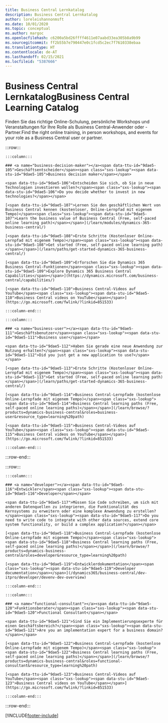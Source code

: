 ```yaml
---
title: Business Central Lernkatalog
description: Business Central Lernkatalog
author: loreleishannonmsft
ms.date: 10/01/2020
ms.topic: conceptual
ms.author: margoc
ms.openlocfilehash: c6200a5bd26ffff4611e07aabd33ea305b8a9b99
ms.sourcegitcommit: ff2b55b7e790447e0c1fcd5c2ec7f7610338ebaa
ms.translationtype: HT
ms.contentlocale: de-AT
ms.lasthandoff: 02/15/2021
ms.locfileid: "5387666"
---
```

# <a name="business-central-learning-catalog"></a><span data-ttu-id="9dae5-103">Business Central Lernkatalog</span><span class="sxs-lookup"><span data-stu-id="9dae5-103">Business Central Learning Catalog</span></span>

<span data-ttu-id="9dae5-104">Finden Sie das richtige Online-Schulung, persönliche Workshops und Veranstaltungen für Ihre Rolle als Business Central-Anwender oder -Partner.</span><span class="sxs-lookup"><span data-stu-id="9dae5-104">Find the right online training, in person workshops, and events for your role as a Business Central user or partner.</span></span>

:::row:::

    :::column:::

    ### <a name="business-decision-maker"></a><span data-ttu-id="9dae5-105">Geschäftsentscheider</span><span class="sxs-lookup"><span data-stu-id="9dae5-105">Business decision maker</span></span>

    <span data-ttu-id="9dae5-106">Entscheiden Sie sich, ob Sie in neue Technologien investieren wollen?</span><span class="sxs-lookup"><span data-stu-id="9dae5-106">Do you decide whether to invest in new technologies?</span></span> 

    [<span data-ttu-id="9dae5-107">Lernen Sie den geschäftlichen Wert von Business Central kennen (kostenloser, Online-Lernpfad mit eigenem Tempo)</span><span class="sxs-lookup"><span data-stu-id="9dae5-107">Learn the business value of Business Central (Free, self-paced online learning path)</span></span>](/learn/modules/dynamics-365-business-central/)

    [<span data-ttu-id="9dae5-108">Erste Schritte (Kostenloser Online-Lernpfad mit eigenem Tempo)</span><span class="sxs-lookup"><span data-stu-id="9dae5-108">Get started (Free, self-paced online learning path)</span></span>](/learn/paths/get-started-dynamics-365-business-central/)

    [<span data-ttu-id="9dae5-109">Erforschen Sie die Dynamics 365 Business Central-Funktionen</span><span class="sxs-lookup"><span data-stu-id="9dae5-109">Explore Dynamics 365 Business Central Capabilities</span></span>](https://dynamics.microsoft.com/business-central/capabilities/)

    [<span data-ttu-id="9dae5-110">Business Central-Videos auf YouTube</span><span class="sxs-lookup"><span data-stu-id="9dae5-110">Business Central videos on YouTube</span></span>](https://go.microsoft.com/fwlink/?linkid=851533)

    :::column-end:::

    :::column:::

    ### <a name="business-user"></a><span data-ttu-id="9dae5-111">Geschäftsbenutzer</span><span class="sxs-lookup"><span data-stu-id="9dae5-111">Business user</span></span>

    <span data-ttu-id="9dae5-112">Haben Sie gerade eine neue Anwendung zur Nutzung erhalten?</span><span class="sxs-lookup"><span data-stu-id="9dae5-112">Did you just get a new application to use?</span></span> 

    [<span data-ttu-id="9dae5-113">Erste Schritte (Kostenloser Online-Lernpfad mit eigenem Tempo)</span><span class="sxs-lookup"><span data-stu-id="9dae5-113">Get started (Free, self-paced online learning path)</span></span>](/learn/paths/get-started-dynamics-365-business-central/)

    [<span data-ttu-id="9dae5-114">Business Central-Lernpfade (kostenlose Online-Lernpfade mit eigenem Tempo)</span><span class="sxs-lookup"><span data-stu-id="9dae5-114">Business Central learning paths (Free, self-paced online learning paths)</span></span>](/learn/browse/?products=dynamics-business-central&roles=business-user&resource_type=learning%20path)

    [<span data-ttu-id="9dae5-115">Business Central-Videos auf YouTube</span><span class="sxs-lookup"><span data-stu-id="9dae5-115">Business Central videos on YouTube</span></span>](https://go.microsoft.com/fwlink/?linkid=851533)

    :::column-end:::

:::row-end:::

:::row:::

    :::column:::

    ### <a name="developer"></a><span data-ttu-id="9dae5-116">Entwickler</span><span class="sxs-lookup"><span data-stu-id="9dae5-116">Developer</span></span>

    <span data-ttu-id="9dae5-117">Müssen Sie Code schreiben, um sich mit anderen Datenquellen zu integrieren, die Funktionalität des Kernsystems zu erweitern oder eine komplexe Anwendung zu erstellen?</span><span class="sxs-lookup"><span data-stu-id="9dae5-117">Do you need to write code to integrate with other data sources, extend core system functionality, or build a complex application?</span></span>

    [<span data-ttu-id="9dae5-118">Business Central-Lernpfade (kostenlose Online-Lernpfade mit eigenem Tempo)</span><span class="sxs-lookup"><span data-stu-id="9dae5-118">Business Central learning paths (Free, self-paced online learning paths)</span></span>](/learn/browse/?products=dynamics-business-central&roles=developer&resource_type=learning%20path)

    [<span data-ttu-id="9dae5-119">Entwicklerdokumentation</span><span class="sxs-lookup"><span data-stu-id="9dae5-119">Developer documentation</span></span>](/dynamics365/business-central/dev-itpro/developer/devenv-dev-overview)

    :::column-end:::

    :::column:::

    ### <a name="functional-consultant"></a><span data-ttu-id="9dae5-120">Funktionsberater</span><span class="sxs-lookup"><span data-stu-id="9dae5-120">Functional Consultant</span></span>
    
    <span data-ttu-id="9dae5-121">Sind Sie ein Implementierungsexperte für einen Geschäftsbereich?</span><span class="sxs-lookup"><span data-stu-id="9dae5-121">Are you an implementation expert for a business domain?</span></span> 

    [<span data-ttu-id="9dae5-122">Business Central-Lernpfade (kostenlose Online-Lernpfade mit eigenem Tempo)</span><span class="sxs-lookup"><span data-stu-id="9dae5-122">Business Central learning paths (Free, self-paced online learning paths)</span></span>](/learn/browse/?products=dynamics-business-central&roles=functional-consultant&resource_type=learning%20path)

    [<span data-ttu-id="9dae5-123">Business Central-Videos auf YouTube</span><span class="sxs-lookup"><span data-stu-id="9dae5-123">Business Central videos on YouTube</span></span>](https://go.microsoft.com/fwlink/?linkid=851533)

    :::column-end:::

:::row-end:::


[!INCLUDE[footer-include](../includes/footer-banner.md)]